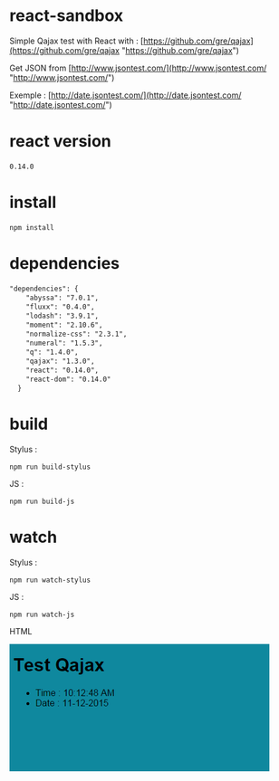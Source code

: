 # react-sandbox
Simple Qajax test with React with :
[https://github.com/gre/qajax](https://github.com/gre/qajax "https://github.com/gre/qajax")

Get JSON from [http://www.jsontest.com/](http://www.jsontest.com/ "http://www.jsontest.com/")

Exemple : [http://date.jsontest.com/](http://date.jsontest.com/ "http://date.jsontest.com/")
# react version
```
0.14.0
```

# install
```
npm install
```

# dependencies
```
"dependencies": {
    "abyssa": "7.0.1",
    "fluxx": "0.4.0",
    "lodash": "3.9.1",
    "moment": "2.10.6",
    "normalize-css": "2.3.1",
    "numeral": "1.5.3",
    "q": "1.4.0",
    "qajax": "1.3.0",
    "react": "0.14.0",
    "react-dom": "0.14.0"
  }
```

# build
Stylus :
```
npm run build-stylus
```

JS :
```
npm run build-js
```

# watch
Stylus :
```
npm run watch-stylus
```

JS :
```
npm run watch-js
```

HTML

![alt tag](./Capture.PNG)


